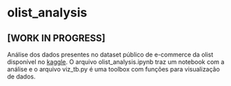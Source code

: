 # olist_analysis

## [WORK IN PROGRESS]

Análise dos dados presentes no dataset público de e-commerce da olist disponível no [kaggle](https://www.kaggle.com/datasets/olistbr/brazilian-ecommerce). O arquivo olist_analysis.ipynb traz um notebook com a análise e o arquivo viz_tb.py é uma toolbox com funções para visualização de dados.
